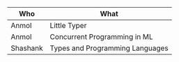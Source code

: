 | Who      | What                            |
|----------|---------------------------------|
| Anmol    | Little Typer                    |
| Anmol    | Concurrent Programming in ML    |
| Shashank | Types and Programming Languages |
